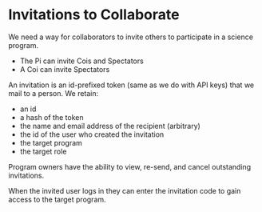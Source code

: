 # Invitations to Collaborate

We need a way for collaborators to invite others to participate in a science program.

- The Pi can invite Cois and Spectators
- A Coi can invite Spectators

An invitation is an id-prefixed token (same as we do with API keys) that we mail to a person. We retain:

  - an id
  - a hash of the token
  - the name and email address of the recipient (arbitrary)
  - the id of the user who created the invitation
  - the target program
  - the target role

Program owners have the ability to view, re-send, and cancel outstanding invitations.

When the invited user logs in they can enter the invitation code to gain access to the target program.

